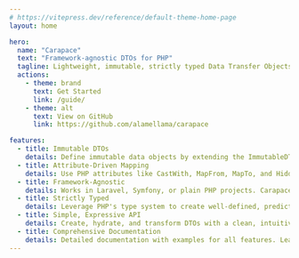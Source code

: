 ```yaml
---
# https://vitepress.dev/reference/default-theme-home-page
layout: home

hero:
  name: "Carapace"
  text: "Framework-agnostic DTOs for PHP"
  tagline: Lightweight, immutable, strictly typed Data Transfer Objects with attribute-driven mapping
  actions:
    - theme: brand
      text: Get Started
      link: /guide/
    - theme: alt
      text: View on GitHub
      link: https://github.com/alamellama/carapace

features:
  - title: Immutable DTOs
    details: Define immutable data objects by extending the ImmutableDTO base class. Properties are initialized via constructor promotion.
  - title: Attribute-Driven Mapping
    details: Use PHP attributes like CastWith, MapFrom, MapTo, and Hidden to control how data is hydrated, transformed, and serialized with minimal boilerplate.
  - title: Framework-Agnostic
    details: Works in Laravel, Symfony, or plain PHP projects. Carapace is a lightweight library with no external dependencies, making it easy to integrate into any PHP 8.2+ project.
  - title: Strictly Typed
    details: Leverage PHP's type system to create well-defined, predictable data structures. Carapace encourages type safety.
  - title: Simple, Expressive API
    details: Create, hydrate, and transform DTOs with a clean, intuitive API. Carapace makes working with DTOs a pleasure, reducing boilerplate and increasing productivity.
  - title: Comprehensive Documentation
    details: Detailed documentation with examples for all features. Learn how to use Carapace effectively and get the most out of your DTOs.
---
```

